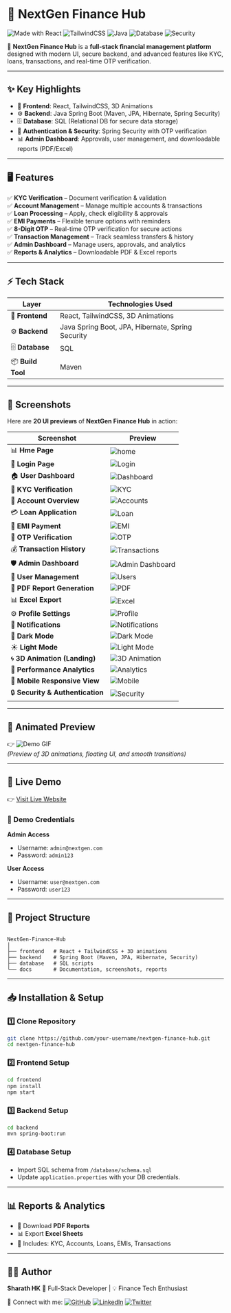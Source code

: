 
# 🌟 NextGen Finance Hub

![Made with React](https://img.shields.io/badge/Frontend-React-blue?logo=react)
![TailwindCSS](https://img.shields.io/badge/Styling-TailwindCSS-38bdf8?logo=tailwindcss)
![Java](https://img.shields.io/badge/Backend-Java%20Spring%20Boot-orange?logo=java)
![Database](https://img.shields.io/badge/Database-SQL-green?logo=mysql)
![Security](https://img.shields.io/badge/Security-Spring%20Security-critical?logo=springsecurity)

🚀 **NextGen Finance Hub** is a **full-stack financial management platform** designed with modern UI, secure backend, and advanced features like KYC, loans, transactions, and real-time OTP verification.

---

## ✨ Key Highlights

- 🎨 **Frontend**: React, TailwindCSS, 3D Animations  
- ⚙️ **Backend**: Java Spring Boot (Maven, JPA, Hibernate, Spring Security)  
- 🗄️ **Database**: SQL (Relational DB for secure data storage)  
- 🔑 **Authentication & Security**: Spring Security with OTP verification  
- 📊 **Admin Dashboard**: Approvals, user management, and downloadable reports (PDF/Excel)  

---

## 🖥️ Features

✅ **KYC Verification** – Document verification & validation  
✅ **Account Management** – Manage multiple accounts & transactions  
✅ **Loan Processing** – Apply, check eligibility & approvals  
✅ **EMI Payments** – Flexible tenure options with reminders  
✅ **8-Digit OTP** – Real-time OTP verification for secure actions  
✅ **Transaction Management** – Track seamless transfers & history  
✅ **Admin Dashboard** – Manage users, approvals, and analytics  
✅ **Reports & Analytics** – Downloadable PDF & Excel reports  

---

## ⚡ Tech Stack

| Layer      | Technologies Used |
|------------|------------------|
| 🎨 **Frontend** | React, TailwindCSS, 3D Animations |
| ⚙️ **Backend** | Java Spring Boot, JPA, Hibernate, Spring Security |
| 🗄️ **Database** | SQL |
| 📦 **Build Tool** | Maven |

---

## 📸 Screenshots

Here are **20 UI previews** of **NextGen Finance Hub** in action:

| Screenshot | Preview |
|------------|---------|
| 📊  **Hme Page** | ![home](docs/screenshots/login.png) |
| 🔐 **Login Page** | ![Login](docs/screenshots/login.png) |
| 🏠 **User Dashboard** | ![Dashboard](docs/screenshots/dashboard.png) |
| 🪪 **KYC Verification** | ![KYC](docs/screenshots/kyc.png) |
| 🏦 **Account Overview** | ![Accounts](docs/screenshots/account-overview.png) |
| 💳 **Loan Application** | ![Loan](docs/screenshots/loan.png) |
| 📅 **EMI Payment** | ![EMI](docs/screenshots/emi.png) |
| 🔑 **OTP Verification** | ![OTP](docs/screenshots/otp.png) |
| 💰 **Transaction History** | ![Transactions](docs/screenshots/transactions.png) |
| 🛡️ **Admin Dashboard** | ![Admin Dashboard](docs/screenshots/admin-dashboard.png) |
| 👥 **User Management** | ![Users](docs/screenshots/user-management.png) |
| 📑 **PDF Report Generation** | ![PDF](docs/screenshots/pdf-report.png) |
| 📊 **Excel Export** | ![Excel](docs/screenshots/excel-export.png) |
| ⚙️ **Profile Settings** | ![Profile](docs/screenshots/profile-settings.png) |
| 🔔 **Notifications** | ![Notifications](docs/screenshots/notifications.png) |
| 🌙 **Dark Mode** | ![Dark Mode](docs/screenshots/dark-mode.png) |
| ☀️ **Light Mode** | ![Light Mode](docs/screenshots/light-mode.png) |
| 🌀 **3D Animation (Landing)** | ![3D Animation](docs/screenshots/3d-animation.png) |
| 🚀 **Performance Analytics** | ![Analytics](docs/screenshots/analytics.png) |
| 📱 **Mobile Responsive View** | ![Mobile](docs/screenshots/mobile.png) |
| 🔒 **Security & Authentication** | ![Security](docs/screenshots/security.png) |

---

## 🎥 Animated Preview

👉 ![Demo GIF](docs/screenshots/nextgen-demo.gif)  
*(Preview of 3D animations, floating UI, and smooth transitions)*  

---

## 🚀 Live Demo

👉 [Visit Live Website](https://nextgen-finance-hub.onrender.com/)  

### 🔑 Demo Credentials

**Admin Access**  
- Username: `admin@nextgen.com`  
- Password: `admin123`  

**User Access**  
- Username: `user@nextgen.com`  
- Password: `user123`  

---

## 📂 Project Structure

```

NextGen-Finance-Hub
│
├── frontend   # React + TailwindCSS + 3D animations
├── backend    # Spring Boot (Maven, JPA, Hibernate, Security)
├── database   # SQL scripts
└── docs       # Documentation, screenshots, reports

````

---

## 📥 Installation & Setup

### 1️⃣ Clone Repository
```bash
git clone https://github.com/your-username/nextgen-finance-hub.git
cd nextgen-finance-hub
````

### 2️⃣ Frontend Setup

```bash
cd frontend
npm install
npm start
```

### 3️⃣ Backend Setup

```bash
cd backend
mvn spring-boot:run
```

### 4️⃣ Database Setup

* Import SQL schema from `/database/schema.sql`
* Update `application.properties` with your DB credentials.

---

## 📊 Reports & Analytics

* 📄 Download **PDF Reports**
* 📊 Export **Excel Sheets**
* 📌 Includes: KYC, Accounts, Loans, EMIs, Transactions

---

## 👨‍💻 Author

**Sharath HK**
💼 Full-Stack Developer | 💡 Finance Tech Enthusiast

🔗 Connect with me:
[![GitHub](https://img.shields.io/badge/GitHub-000?logo=github)](https://github.com/sharathhk122)
[![LinkedIn](https://img.shields.io/badge/LinkedIn-0e76a8?logo=linkedin)](https://linkedin.com/in/your-profile)
[![Twitter](https://img.shields.io/badge/Twitter-1DA1F2?logo=twitter)](https://twitter.com/your-handle)
